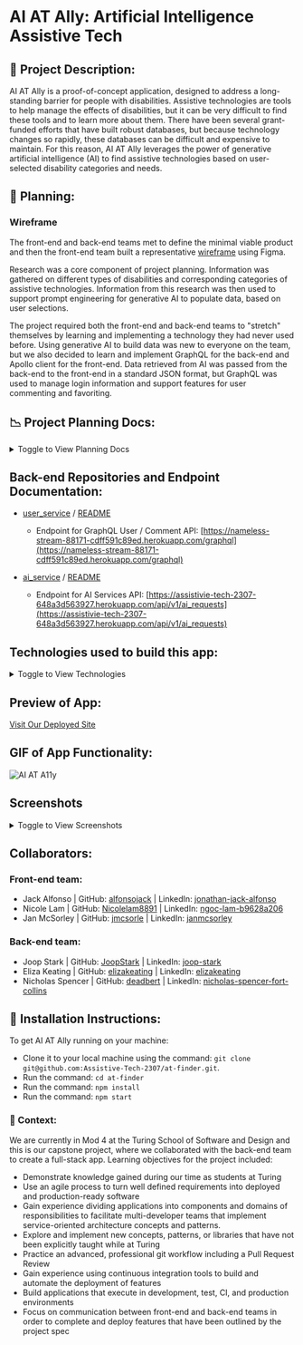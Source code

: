 # AI AT Ally: Artificial Intelligence Assistive Tech

## 🌱 Project Description: 
AI AT Ally is a proof-of-concept application, designed to address a long-standing barrier for people with disabilities. Assistive technologies are tools to help manage the effects of disabilities, but it can be very difficult to find these tools and to learn more about them. There have been several grant-funded efforts that have built robust databases, but because technology changes so rapidly, these databases can be difficult and expensive to maintain. For this reason, AI AT Ally leverages the power of generative artificial intelligence (AI) to find assistive technologies based on user-selected disability categories and needs.

## 📑 Planning:
### Wireframe
The front-end and back-end teams met to define the minimal viable product and then the front-end team built a representative [wireframe](https://www.figma.com/file/k7RO3fjo1eQ5q2jsEkXuK2/Capstone?type=design&node-id=0-1&mode=design&t=HJITVf40HZI5TM1D-0) using Figma.

Research was a core component of project planning. Information was gathered on different types of disabilities and corresponding categories of assistive technologies. Information from this research was then used to support prompt engineering for generative AI to populate data, based on user selections.

The project required both the front-end and back-end teams to "stretch" themselves by learning and implementing a technology they had never used before. Using generative AI to build data was new to everyone on the team, but we also decided to learn and implement GraphQL for the back-end and Apollo client for the front-end. Data retrieved from AI was passed from the back-end to the front-end in a standard JSON format, but GraphQL was used to manage login information and support features for user commenting and favoriting.

## 📉 Project Planning Docs:
<details>
<summary>Toggle to View Planning Docs</summary>

- [Define The Relationship (DTR) Document](https://www.notion.so/Assistive-Tech-DTR-3502538cc7f843c1a622af0769a18656)
- [Project Board](https://github.com/orgs/Assistive-Tech-2307/projects/1)
  
![AI AT A11y](https://github.com/Nicolelam8891/at-finder-a11y/assets/132624450/b3546fef-10fb-4385-ac39-924d6fcc5fca)

</details>


## Back-end Repositories and Endpoint Documentation:
- [user_service](https://github.com/Assistive-Tech-2307/user_service) / [README](https://github.com/Assistive-Tech-2307/user_service/blob/main/README.md)
  - Endpoint for GraphQL User / Comment API: [https://nameless-stream-88171-cdff591c89ed.herokuapp.com/graphql](https://nameless-stream-88171-cdff591c89ed.herokuapp.com/graphql)
  
- [ai_service](https://github.com/Assistive-Tech-2307/ai_service) / [README](https://github.com/Assistive-Tech-2307/ai_service/blob/main/README.md)
  - Endpoint for AI Services API: [https://assistivie-tech-2307-648a3d563927.herokuapp.com/api/v1/ai_requests](https://assistivie-tech-2307-648a3d563927.herokuapp.com/api/v1/ai_requests)
  
## Technologies used to build this app:
<details>
<summary>Toggle to View Technologies</summary>

- HTML
- CSS
- JavaScript
- React JavaScript Library
- Ruby
- Rails
- Router
- Cypress
- Figma
- ChatGPT
- The Paciello Group, Coulour Contrast Analyser for testing color contrast
- Git / Github
- Vercel
- Heroku
- GraphQL
- Apollo Client
- Github Project
- VS Code

</details>


## Preview of App:
[Visit Our Deployed Site](https://at-finder-a11y.vercel.app/)

## GIF of App Functionality: 
![AI AT A11y](https://github.com/Nicolelam8891/at-finder-a11y/assets/132624450/f204d24d-8e38-40e1-a2fd-494f534dc99a)

## Screenshots

<details>
<summary>Toggle to View Screenshots</summary>

#### Home Page
![AI AT Ally Home Page](https://gist.github.com/assets/7227063/1ae8be2a-0813-4e65-a72f-c8ae674aca2b)

### Disability Categories
![Disability Categories](https://gist.github.com/assets/7227063/1187eb94-efa0-41a8-91cf-cfca86cee95f)

### Types of Technologies
![Types of Technologies](https://gist.github.com/assets/7227063/d9eb1572-23ee-4853-adfd-4241cfc9ac55)

### Suggested Technologies
![Suggested Technologies](https://gist.github.com/assets/7227063/9d23dcba-c22a-4865-b8f5-11983891e5a1)

### Make a Comment
![Make a Comment](https://gist.github.com/assets/7227063/47300757-92aa-4825-ae60-4fda6746b1d4)

### Comment List
![Comment List](https://gist.github.com/assets/7227063/7996496c-2834-4e04-9c35-74852a50819d)

### Learn More About Assistive Technology
![Learn More About Assistive Technology](https://gist.github.com/assets/7227063/6695716e-78a4-4614-8c0e-65d507346b3c)

### Project Contributor Page
![Project Contributor Page](https://gist.github.com/assets/7227063/07d065bf-2d70-4d72-bab4-419165dff125)
</details>

## Collaborators:
### Front-end team:
- Jack Alfonso | GitHub: [alfonsojack](https://github.com/alfonsojack) | LinkedIn: [jonathan-jack-alfonso](https://www.linkedin.com/in/jonathan-jack-alfonso/)
- Nicole Lam | GitHub: [Nicolelam8891](https://github.com/Nicolelam8891) | LinkedIn: [ngoc-lam-b9628a206](https://www.linkedin.com/in/ngoc-lam-b9628a206/)
- Jan McSorley | GitHub: [jmcsorle](https://github.com/jmcsorle) | LinkedIn: [janmcsorley](https://www.linkedin.com/in/janmcsorley/)
### Back-end team:
- Joop Stark | GitHub: [JoopStark](https://github.com/JoopStark) | LinkedIn: [joop-stark](https://www.linkedin.com/in/joop-stark/)
- Eliza Keating | GitHub: [elizakeating](https://github.com/elizakeating) | LinkedIn: [elizakeating](https://www.linkedin.com/in/elizakeating/)
- Nicholas Spencer | GitHub: [deadbert](https://github.com/deadbert) | LinkedIn: [nicholas-spencer-fort-collins](https://www.linkedin.com/in/nicholas-spencer-fort-collins/)

## 📗 Installation Instructions:
To get AI AT Ally running on your machine: 
- Clone it to your local machine using the command: `git clone git@github.com:Assistive-Tech-2307/at-finder.git`.
- Run the command: `cd at-finder`
- Run the command: `npm install`
- Run the command: `npm start`

### 📗 Context:
 We are currently in Mod 4 at the Turing School of Software and Design and this is our capstone project, where we collaborated with the back-end team to create a full-stack app. Learning objectives for the project included:
 - Demonstrate knowledge gained during our time as students at Turing
- Use an agile process to turn well defined requirements into deployed and production-ready software
- Gain experience dividing applications into components and domains of responsibilities to facilitate multi-developer teams that implement service-oriented architecture concepts and patterns.
- Explore and implement new concepts, patterns, or libraries that have not been explicitly taught while at Turing
- Practice an advanced, professional git workflow including a Pull Request Review
- Gain experience using continuous integration tools to build and automate the deployment of features
- Build applications that execute in development, test, CI, and production environments
- Focus on communication between front-end and back-end teams in order to complete and deploy features that have been outlined by the project spec




